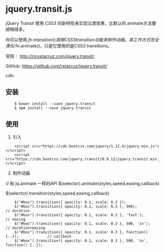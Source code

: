 
# jquery.transit.js


jQuery Transit 使用 CSS3 的新特性来实现过渡效果，比默认的.animate方法要顺畅得多。

你可以使用$.fn.transition()调用CSS3 transition功能来制作动画。其工作方式完全类似$.fn.animate()，只是它使用的是CSS3 transitions。


官网： http://ricostacruz.com/jquery.transit/

GitHub: https://github.com/rstacruz/jquery.transit/

cdn: <script src="https://cdn.bootcss.com/jquery.transit/0.9.12/jquery.transit.min.js"></script>



## 安装

```
	$ bower install --save jquery.transit
	$ npm install --save jquery.transit
```


## 使用

1. 引入

```
	<script src="https://cdn.bootcss.com/jquery/1.12.4/jquery.min.js"></script>
	<script src="https://cdn.bootcss.com/jquery.transit/0.9.12/jquery.transit.min.js"></script>
```

2. 制作动画

// 和 jq.animate 一样的API
$(selector).animate(styles,speed,easing,callback)

$(selector).transition(styles,speed,easing,callback)

```
	$("#box").transition({ opacity: 0.1, scale: 0.3 });
	$("#box").transition({ opacity: 0.1, scale: 0.3 }, 500);                         // duration
	$("#box").transition({ opacity: 0.1, scale: 0.3 }, 'fast');                      // easing
	$("#box").transition({ opacity: 0.1, scale: 0.3 }, 500, 'in');                   // duration+easing
	$("#box").transition({ opacity: 0.1, scale: 0.3 }, function() {..});             // callback
	$("#box").transition({ opacity: 0.1, scale: 0.3 }, 500, 'in', function() {..}); 

```
